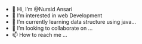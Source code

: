 - 👋 Hi, I’m @Nursid Ansari 
- 👀 I’m interested in  web Development 
- 🌱 I’m currently learning data structure using java...
- 💞️ I’m looking to collaborate on ...
- 📫 How to reach me ...

<!---
Nursid/Nursid is a ✨ special ✨ repository because its `README.md` (this file) appears on your GitHub profile.
You can click the Preview link to take a look at your changes.
--->
